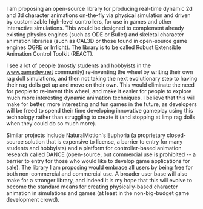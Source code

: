 I am proposing an open-source library for producing real-time dynamic 2d and 3d character animations on-the-fly via physical simulation and driven by customizable high-level controllers, for use in games and other interactive simulations. This would be designed to complement already existing physics engines (such as ODE or Bullet) and skeletal character animation libraries (such as CAL3D or those found in open-source game engines OGRE or Irrlicht). The library is to be called Robust Extensible Animation Control Toolkit (REACT).

I see a lot of people (mostly students and hobbyists in the www.gamedev.net community) re-inventing the wheel by writing their own rag doll simulations, and then not taking the next evolutionary step to having their rag dolls get up and move on their own. This would eliminate the need for people to re-invent this wheel, and make it easier for people to explore much more interesting dynamic animation techniques. I believe that this will make for better, more interesting and fun games in the future, as developers will be freed to spend their time developing innovative gameplay using this technology rather than struggling to create it (and stopping at limp rag dolls when they could do so much more).

Similar projects include NaturalMotion's Euphoria (a proprietary closed-source solution that is expensive to license, a barrier to entry for many students and hobbyists) and a platform for controller-based animation research called DANCE (open-source, but commercial use is prohibited -- a barrier to entry for those who would like to develop game applications for sale). The library I am proposing would embrace all users by being free for both non-commercial and commercial use. A broader user base will also make for a stronger library, and indeed it is my hope that this will evolve to become the standard means for creating physically-based character animation in simulations and games (at least in the non-big-budget game development crowd).